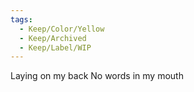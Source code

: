 ```yaml
---
tags:
  - Keep/Color/Yellow
  - Keep/Archived
  - Keep/Label/WIP
---
```


Laying on my back
No words in my mouth
